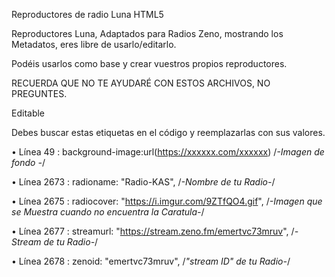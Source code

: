 Reproductores de radio Luna HTML5


Reproductores Luna, Adaptados para Radios Zeno, mostrando los Metadatos, eres libre de usarlo/editarlo.


Podéis usarlos como base y crear vuestros propios reproductores.


RECUERDA QUE NO TE AYUDARÉ CON ESTOS ARCHIVOS, NO PREGUNTES.


Editable


Debes buscar estas etiquetas en el código y reemplazarlas con sus valores.



•	Línea 49 :   background-image:url(https://xxxxxx.com/xxxxxx)  /*-Imagen de fondo -*/


•	Línea 2673 :    radioname: "Radio-KAS",      /*-Nombre de tu Radio-*/ 


•	Línea 2675 :    radiocover: "https://i.imgur.com/9ZTfQO4.gif",        /*-Imagen que se Muestra cuando no encuentra la Caratula-*/

 
•	Línea 2677 :    streamurl: "https://stream.zeno.fm/emertvc73mruv",   /*-Stream de tu Radio-*/

 
•	Línea 2678 :    zenoid: "emertvc73mruv",  /*"stream ID" de tu Radio-*/

